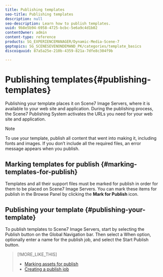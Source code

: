 ```yaml
---
title: Publishing templates
seo-title: Publishing templates
description: null
seo-description: Learn how to publish templates.
uuid: 9b8e5b94-6958-4725-bcbc-5e6a9c4d1b02
contentOwner: admin
content-type: reference
products: SG_EXPERIENCEMANAGER/Dynamic-Media-Scene-7
geptopics: SG_SCENESEVENONDEMAND_PK/categories/template_basics
discoiquuid: 87a5a25e-210b-4359-821a-7dfe8c304f9b

---
```


# Publishing templates{#publishing-templates}

Publishing your template places it on Scene7 Image Servers, where it is available to your web site and application. During the publishing process, the Scene7 Publishing System activates the URLs you need for your web site and application.

>[!NOTE]
>
>To use your template, publish all content that went into making it, including fonts and images. If you don’t include all the required files, an error message appears when you publish.

## Marking templates for publish {#marking-templates-for-publish}

Templates and all their support files must be marked for publish in order for them to be placed on Scene7 Image Servers. You can mark these items for publish in the Browse Panel by clicking the **Mark for Publish** icon.

## Publishing your template {#publishing-your-template}

To publish templates to Scene7 Image Servers, start by selecting the Publish button on the Global Navigation bar. Then select a When option, optionally enter a name for the publish job, and select the Start Publish button.

>[!MORE_LIKE_THIS]
>
>* [Marking assets for publish](publishing-files.md#publish_after_uploading)
>* [Creating a publish job](publishing-files.md#creating_a_publish_job)
